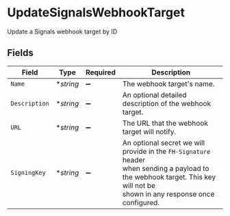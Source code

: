 # UpdateSignalsWebhookTarget

Update a Signals webhook target by ID


## Fields

| Field                                                                                                                                                                      | Type                                                                                                                                                                       | Required                                                                                                                                                                   | Description                                                                                                                                                                |
| -------------------------------------------------------------------------------------------------------------------------------------------------------------------------- | -------------------------------------------------------------------------------------------------------------------------------------------------------------------------- | -------------------------------------------------------------------------------------------------------------------------------------------------------------------------- | -------------------------------------------------------------------------------------------------------------------------------------------------------------------------- |
| `Name`                                                                                                                                                                     | **string*                                                                                                                                                                  | :heavy_minus_sign:                                                                                                                                                         | The webhook target's name.                                                                                                                                                 |
| `Description`                                                                                                                                                              | **string*                                                                                                                                                                  | :heavy_minus_sign:                                                                                                                                                         | An optional detailed description of the webhook target.                                                                                                                    |
| `URL`                                                                                                                                                                      | **string*                                                                                                                                                                  | :heavy_minus_sign:                                                                                                                                                         | The URL that the webhook target will notify.                                                                                                                               |
| `SigningKey`                                                                                                                                                               | **string*                                                                                                                                                                  | :heavy_minus_sign:                                                                                                                                                         | An optional secret we will provide in the `FH-Signature` header<br/>when sending a payload to the webhook target. This key will not be<br/>shown in any response once configured.<br/> |